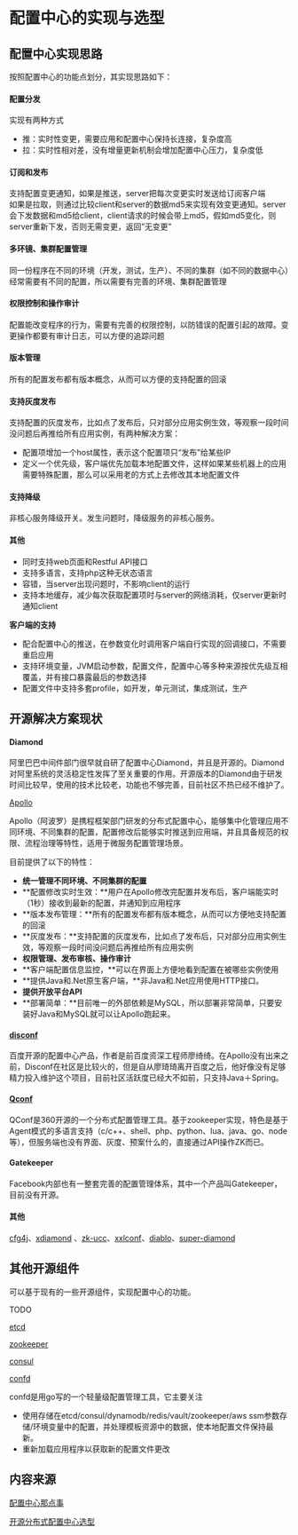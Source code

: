 # 配置中心的实现与选型

## 配置中心实现思路

按照配置中心的功能点划分，其实现思路如下：

#### **配置分发**

实现有两种方式

* 推：实时性变更，需要应用和配置中心保持长连接，复杂度高
* 拉：实时性相对差，没有增量更新机制会增加配置中心压力，复杂度低

#### 订阅和发布

支持配置变更通知，如果是推送，server把每次变更实时发送给订阅客户端  
如果是拉取，则通过比较client和server的数据md5来实现有效变更通知。server会下发数据和md5给client，client请求的时候会带上md5，假如md5变化，则server重新下发，否则无需变更，返回”无变更”

#### 多环镜、集群配置管理

同一份程序在不同的环境（开发，测试，生产）、不同的集群（如不同的数据中心）经常需要有不同的配置，所以需要有完善的环境、集群配置管理

#### 权限控制和操作审计

配置能改变程序的行为，需要有完善的权限控制，以防错误的配置引起的故障。变更操作都要有审计日志，可以方便的追踪问题

#### 版本管理

所有的配置发布都有版本概念，从而可以方便的支持配置的回滚

#### 支持灰度发布

支持配置的灰度发布，比如点了发布后，只对部分应用实例生效，等观察一段时间没问题后再推给所有应用实例，有两种解决方案：

* 配置项增加一个host属性，表示这个配置项只“发布”给某些IP
* 定义一个优先级，客户端优先加载本地配置文件，这样如果某些机器上的应用需要特殊配置，那么可以采用老的方式上去修改其本地配置文件

#### 支持降级

非核心服务降级开关。发生问题时，降级服务的非核心服务。

#### 其他

* 同时支持web页面和Restful API接口
* 支持多语言，支持php这种无状态语言
* 容错，当server出现问题时，不影响client的运行
* 支持本地缓存，减少每次获取配置项时与server的网络消耗，仅server更新时通知client

**客户端的支持**

* 配合配置中心的推送，在参数变化时调用客户端自行实现的回调接口，不需要重启应用
* 支持环境变量，JVM启动参数，配置文件，配置中心等多种来源按优先级互相覆盖，并有接口暴露最后的参数选择
* 配置文件中支持多套profile，如开发，单元测试，集成测试，生产

## **开源解决方案现状**

#### Diamond

阿里巴巴中间件部门很早就自研了配置中心Diamond，并且是开源的。Diamond对阿里系统的灵活稳定性发挥了至关重要的作用。开源版本的Diamond由于研发时间比较早，使用的技术比较老，功能也不够完善，目前社区不热已经不维护了。

[Apollo](https://github.com/ctripcorp/apollo)

Apollo（阿波罗）是携程框架部门研发的分布式配置中心，能够集中化管理应用不同环境、不同集群的配置，配置修改后能够实时推送到应用端，并且具备规范的权限、流程治理等特性，适用于微服务配置管理场景。

目前提供了以下的特性：

* **统一管理不同环境、不同集群的配置**
* **配置修改实时生效：**用户在Apollo修改完配置并发布后，客户端能实时（1秒）接收到最新的配置，并通知到应用程序
* **版本发布管理：**所有的配置发布都有版本概念，从而可以方便地支持配置的回滚
* **灰度发布：**支持配置的灰度发布，比如点了发布后，只对部分应用实例生效，等观察一段时间没问题后再推给所有应用实例
* **权限管理、发布审核、操作审计**
* **客户端配置信息监控，**可以在界面上方便地看到配置在被哪些实例使用
* **提供Java和.Net原生客户端，**非Java和.Net应用使用HTTP接口。
* **提供开放平台API**
* **部署简单：**目前唯一的外部依赖是MySQL，所以部署非常简单，只要安装好Java和MySQL就可以让Apollo跑起来。

#### [disconf](https://github.com/knightliao/disconf/tree/master/disconf-web)

百度开源的配置中心产品，作者是前百度资深工程师廖绮绮。在Apollo没有出来之前，Disconf在社区是比较火的，但是自从廖琦琦离开百度之后，他好像没有足够精力投入维护这个项目，目前社区活跃度已经大不如前，只支持Java＋Spring。

#### [Qconf](https://github.com/Qihoo360/QConf)

QConf是360开源的一个分布式配置管理工具。基于zookeeper实现，特色是基于Agent模式的多语言支持（c/c++、shell、php、python、lua、java、go、node等），但服务端也没有界面、灰度、预案什么的，直接通过API操作ZK而已。

#### Gatekeeper

Facebook内部也有一整套完善的配置管理体系，其中一个产品叫Gatekeeper，目前没有开源。

#### 其他

[cfg4j](http://www.cfg4j.org/)、[xdiamond](https://github.com/hengyunabc/xdiamond) 、[zk-ucc](https://github.com/cncduLee/zk-ucc)、[xxlconf](https://github.com/xuxueli/xxl-conf)、[diablo](https://github.com/ihaolin/diablo)、[super-diamond](https://github.com/melin/super-diamond)

## 其他开源组件

可以基于现有的一些开源组件，实现配置中心的功能。

TODO

[etcd](https://github.com/coreos/etcd)

[zookeeper](https://zookeeper.apache.org/)

[consul](https://www.consul.io/)

[confd](https://github.com/kelseyhightower/confd)

confd是用go写的一个轻量级配置管理工具，它主要关注

* 使用存储在etcd/consul/dynamodb/redis/vault/zookeeper/aws ssm参数存储/环境变量中的配置，并处理模板资源中的数据，使本地配置文件保持最新。
* 重新加载应用程序以获取新的配置文件更改













## 内容来源

[配置中心那点事](http://deadline.top/2016/11/23/%E9%85%8D%E7%BD%AE%E4%B8%AD%E5%BF%83%E9%82%A3%E7%82%B9%E4%BA%8B/)

[开源分布式配置中心选型  
](http://vernonzheng.com/2015/02/09/%E5%BC%80%E6%BA%90%E5%88%86%E5%B8%83%E5%BC%8F%E9%85%8D%E7%BD%AE%E4%B8%AD%E5%BF%83%E9%80%89%E5%9E%8B/)

